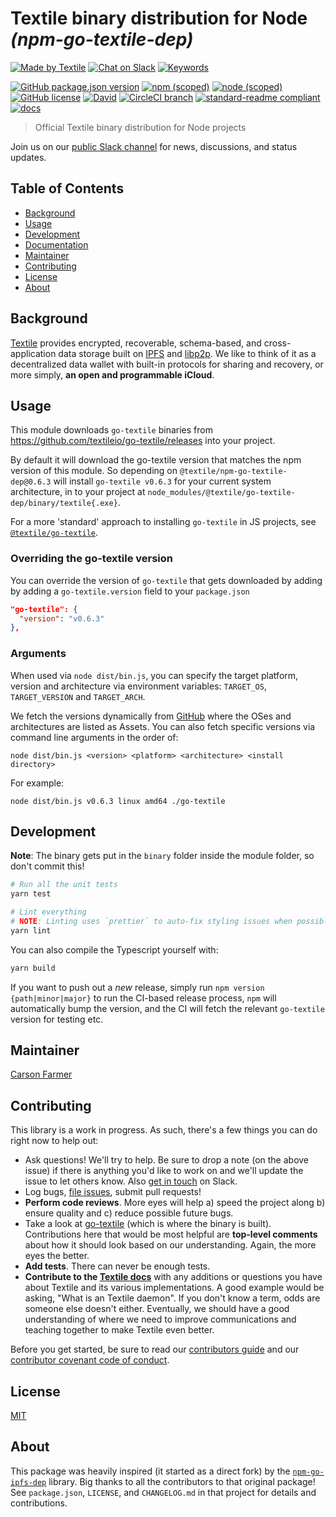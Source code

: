 # Textile binary distribution for Node _(npm-go-textile-dep)_

[![Made by Textile](https://img.shields.io/badge/made%20by-Textile-informational.svg?style=popout-square)](https://textile.io)
[![Chat on Slack](https://img.shields.io/badge/slack-slack.textile.io-informational.svg?style=popout-square)](https://slack.textile.io)
[![Keywords](https://img.shields.io/github/package-json/keywords/textileio/npm-go-textile-dep.svg?style=popout-square)](./package.json)

[![GitHub package.json version](https://img.shields.io/github/package-json/v/textileio/npm-go-textile-dep.svg?style=popout-square)](./package.json)
[![npm (scoped)](https://img.shields.io/npm/v/@textile/go-textile-dep.svg?style=popout-square)](https://www.npmjs.com/package/@textile/go-textile-dep)
[![node (scoped)](https://img.shields.io/node/v/@textile/go-textile-dep.svg?style=popout-square)](https://www.npmjs.com/package/@textile/go-textile-dep)
[![GitHub license](https://img.shields.io/github/license/textileio/npm-go-textile-dep.svg?style=popout-square)](./LICENSE)
[![David](https://img.shields.io/david/dev/textileio/npm-go-textile-dep.svg)](https://david-dm.org/textileio/npm-go-textile-dep)
[![CircleCI branch](https://img.shields.io/circleci/project/github/textileio/npm-go-textile-dep/master.svg?style=popout-square)](https://circleci.com/gh/textileio/npm-go-textile-dep)
[![standard-readme compliant](https://img.shields.io/badge/readme%20style-standard-brightgreen.svg?style=popout-square)](https://github.com/RichardLitt/standard-readme)
[![docs](https://img.shields.io/badge/docs-master-success.svg?style=popout-square)](https://textileio.github.io/npm-go-textile-dep/)

> Official Textile binary distribution for Node projects

Join us on our [public Slack channel](https://slack.textile.io/) for news, discussions, and status updates.

## Table of Contents

- [Background](#background)
- [Usage](#usage)
- [Development](#development)
- [Documentation](#documentation)
- [Maintainer](#maintainer)
- [Contributing](#contributing)
- [License](#license)
- [About](#about)

## Background

[Textile](https://www.textile.io) provides encrypted, recoverable, schema-based, and cross-application data storage built on [IPFS](https://github.com/ipfs) and [libp2p](https://github.com/libp2p). We like to think of it as a decentralized data wallet with built-in protocols for sharing and recovery, or more simply, **an open and programmable iCloud**.

## Usage

This module downloads `go-textile` binaries from https://github.com/textileio/go-textile/releases into your project.

By default it will download the go-textile version that matches the npm version of this module. So depending on `@textile/npm-go-textile-dep@0.6.3` will install `go-textile v0.6.3` for your current system architecture, in to your project at `node_modules/@textile/go-textile-dep/binary/textile{.exe}`.

For a more 'standard' approach to installing `go-textile` in JS projects, see [`@textile/go-textile`](https://github.com/textileio/npm-go-textile).

### Overriding the go-textile version

You can override the version of `go-textile` that gets downloaded by adding by adding a `go-textile.version` field to your `package.json`

```json
"go-textile": {
  "version": "v0.6.3"
},
```

### Arguments

When used via `node dist/bin.js`, you can specify the target platform, version and architecture via environment variables: `TARGET_OS`, `TARGET_VERSION` and `TARGET_ARCH`.

We fetch the versions dynamically from [GitHub](https://github.com/textileio/go-textile/releases) where the OSes and architectures are listed as Assets. You can also fetch specific versions via command line arguments in the order of:

```
node dist/bin.js <version> <platform> <architecture> <install directory>
```
For example:
```
node dist/bin.js v0.6.3 linux amd64 ./go-textile
```

## Development

**Note**: The binary gets put in the `binary` folder inside the module folder, so don't commit this!

```sh
# Run all the unit tests
yarn test

# Lint everything
# NOTE: Linting uses `prettier` to auto-fix styling issues when possible
yarn lint
```

You can also compile the Typescript yourself with:

```sh
yarn build
```

If you want to push out a _new_ release, simply run `npm version {path|minor|major}` to run the CI-based release process, `npm` will automatically bump the version, and the CI will fetch the relevant `go-textile` version for testing etc.

## Maintainer

[Carson Farmer](https://github.com/carsonfarmer)

## Contributing

This library is a work in progress. As such, there's a few things you can do right now to help out:

  * Ask questions! We'll try to help. Be sure to drop a note (on the above issue) if there is anything you'd like to work on and we'll update the issue to let others know. Also [get in touch](https://slack.textile.io) on Slack.
  * Log bugs, [file issues](https://github.com/textileio/npm-go-textile-dep/issues), submit pull requests!
  * **Perform code reviews**. More eyes will help a) speed the project along b) ensure quality and c) reduce possible future bugs.
  * Take a look at [go-textile](https://github.com/textileio/go-textile) (which is where the binary is built). Contributions here that would be most helpful are **top-level comments** about how it should look based on our understanding. Again, the more eyes the better.
  * **Add tests**. There can never be enough tests.
  * **Contribute to the [Textile docs](https://github.com/textileio/docs)** with any additions or questions you have about Textile and its various implementations. A good example would be asking, "What is an Textile daemon". If you don't know a term, odds are someone else doesn't either. Eventually, we should have a good understanding of where we need to improve communications and teaching together to make Textile even better.

 Before you get started, be sure to read our [contributors guide](./CONTRIBUTING.md) and our [contributor covenant code of conduct](./CODE_OF_CONDUCT.md).

## License

[MIT](./LICENSE)

## About

This package was heavily inspired (it started as a direct fork) by the [`npm-go-ipfs-dep`](https://github.com/ipfs/npm-go-ipfs-dep) library. Big thanks to all the contributors to that original package! See `package.json`, `LICENSE`, and `CHANGELOG.md` in that project for details and contributions.

